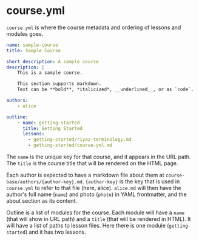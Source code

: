 # course.yml

`course.yml` is where the course metadata and ordering of lessons and modules goes. 

```yaml
name: sample-course
title: Sample Course

short_description: A sample course
description: |
    This is a sample course.

    This section supports markdown.
    Text can be **bold**, *italicized*, __underlined__, or as `code`.

authors:
    - alice

outline:
    - name: getting-started
      title: Getting Started
      lessons:
        - getting-started/riyaz-terminology.md
        - getting-started/course-yml.md
```

The `name` is the unique key for that course, and it appears in the URL path.
The `title` is the course title that will be rendered on the HTML page.

Each author is expected to have a markdown file about them at
`course-base/authors/{author-key}.md`. `{author-key}` is the key that is used
in `course.yml` to refer to that file (here, alice).
`alice.md` will then have the author's full name (`name`) and photo (`photo`)
in YAML frontmatter, and the about section as its content.

Outline is a list of modules for the course. Each module will have a `name`
(that will show in URL path) and a `title` (that will be rendered in HTML).
It will have a list of paths to lesson files.
Here there is one module (`getting-started`) and it has two lessons.

